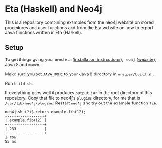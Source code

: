 # Eta (Haskell) and Neo4j

This is a repository combining examples from the neo4j website on
stored procedures and user functions and from the Eta website on how
to export Java functions written in Eta (Haskell).

## Setup

To get things going you need `eta` ([installation instructions](http://eta-lang.org/docs/html/getting-started.html#installating-eta)),
`neo4j` ([website](https://neo4j.com)), Java 8 and `maven`.

Make sure you set `JAVA_HOME` to your Java 8 directory in
`wrapper/build.sh`.

Run `build.sh`.

If everything goes well it produces `output.jar` in the root directory
of this repository. Copy that file to neo4j's `plugins` directory, for
me that is `/var/lib/neo4j/plugins`. Restart `neo4j` and try out the
example function `fib`.

```shell
neo4j-sh (?)$ return example.fib(12);
+-----------------+
| example.fib(12) |
+-----------------+
| 233             |
+-----------------+
1 row
55 ms
```
